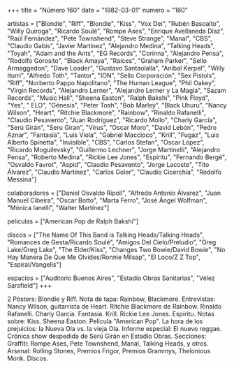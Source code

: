 +++
title = "Número 160"
date = "1982-03-01"
numero = "160"

artistas = ["Blondie", "Riff", "Blondie", "Kiss", "Vox Dei", "Rubén Basoalto", "Willy Quiroga", "Ricardo Soulé", "Rompe Ases", "Enrique Avellaneda Díaz", "Raúl Fernández", "Pete Townshend", "Steve Strange", "Manal", "CBS", "Claudio Gabis", "Javier Martínez", "Alejandro Medina", "Talking Heads", "Toyah", "Adam and the Ants", "EG Records", "Corinna", "Alejandro Pensa", "Rodolfo Gorosito", "Black Amaya", "Raíces", "Graham Parker", "Sello Armaggedon", "Dave Loader", "Gustavo Santaolalla", "Aníbal Kerpel", "Willy Iturri", "Alfredo Toth", "Tantor", "ION", "Sello Corporación", "Sex Pistols", "Riff", "Norberto Pappo Napolitano", "The Human League", "Phil Oakey", "Virgin Records", "Alejandro Lerner", "Alejandro Lerner y La Magia", "Sazam Records", "Music Hall", "Sheena Easton", "Ralph Bakshi", "Pink Floyd", "Yes", "	ELO", "Génesis", "Peter Tosh", "Bob Marley", "Black Uhuru", "Nancy Wilson", "Heart", "Ritchie Blackmore", "Rainbow", "Rinaldo Rafanelli", "Claudio Pesavento", "Juan Rodríguez", "Ricardo Mollo", "Charly García", "Serú Girán", "Seru Giran", "Virus", "Oscar Moro", "David Lebón", "Pedro Aznar", "Fantasía", "Luis Viola", "Gabriel Maccioco", "Krill", "Fugaz", "Luis Alberto Spinetta", "Invisible", "CBS", "Carlos Stefan", "Oscar López", "Ricardo Moguilevsky", "Guillermo Lechner", "Jorge Martinelli", "Alejandro Pensa", "Roberto Medina", "Rickie Lee Jones", "Espíritu", "Fernando Bergé", "Osvaldo Favrot", "Aspid", "Claudio Pesavento", "Jorge Lacoste", "Tito Álvarez", "Claudio Martínez", "Carlos Goler", "Claudio Cicerchia", "Rodolfo Messina"] 

colaboradores = ["Daniel Osvaldo Ripoll", "Alfredo Antonio Álvarez", "Juan Manuel Cibeira", "Oscar Botto", "Marta Ferro", "José Ángel Wolfman", "Mónica Ianelli", "Walter Martínez"]

peliculas = ["American Pop de Ralph Bakshi"]

discos = ["The Name Of This Band is Talking Heads/Talking Heads", "Romances de Gesta/Ricardo Soulé", "Amigos Del Cielo/Preludio", "Greg Lake/Greg Lake", "The Elder/Kiss", "Changes Two Bowie/David Bowie", "No Hay Manera De Que Me Olvides/Ronnie Milsap", "El Loco/Z Z Top", "Espiral/Vangelis"]

espacios = ["Auditorio Buenos Aires", "Estadio Obras Sanitarias", "Vélez Sarsfield"]
+++

2 Pósters: Blondie y Riff. 
Nota de tapa: 
Rainbow, Blackmore. 
Entrevistas:
Nancy Wilson, guitarrista de Heart. Ritchie Blackmore de Rainbow. Rinaldo Rafanelli. 
Charly García. Fantasía. Krill. Rickie Lee Jones. Espíritu.
Notas sobre:
Kiss.
Sheena Easton. 
Película "American Pop". 
La hora de los prejuicios: la Nueva Ola vs. la vieja Ola.
Informe especial: El nuevo reggae. 
Crónica show despedida de Serú Girán en Estadio Obras. 
Secciones:
Graffiti: Rompe Ases, Pete Townshend, Manal, Talking Heads, y otros. 
Arsenal: Rolling Stones, Premios Frigor, Premios Grammys, Thelonious Monk. 
Discos. 
